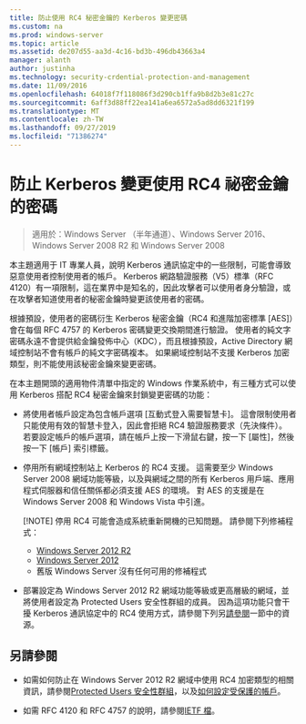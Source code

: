 ```yaml
---
title: 防止使用 RC4 秘密金鑰的 Kerberos 變更密碼
ms.custom: na
ms.prod: windows-server
ms.topic: article
ms.assetid: de207d55-aa3d-4c16-bd3b-496db43663a4
manager: alanth
author: justinha
ms.technology: security-crdential-protection-and-management
ms.date: 11/09/2016
ms.openlocfilehash: 64018f7f118086f3d290cb1ffa9b8d2b3e81c27c
ms.sourcegitcommit: 6aff3d88ff22ea141a6ea6572a5ad8dd6321f199
ms.translationtype: MT
ms.contentlocale: zh-TW
ms.lasthandoff: 09/27/2019
ms.locfileid: "71386274"
---
```

# <a name="preventing-kerberos-change-password-that-uses-rc4-secret-keys"></a>防止 Kerberos 變更使用 RC4 祕密金鑰的密碼

>適用於：Windows Server （半年通道）、Windows Server 2016、Windows Server 2008 R2 和 Windows Server 2008

本主題適用于 IT 專業人員，說明 Kerberos 通訊協定中的一些限制，可能會導致惡意使用者控制使用者的帳戶。 Kerberos 網路驗證服務（V5）標準（RFC 4120）有一項限制，這在業界中是知名的，因此攻擊者可以使用者身分驗證，或在攻擊者知道使用者的秘密金鑰時變更該使用者的密碼。

根據預設，使用者的密碼衍生 Kerberos 秘密金鑰（RC4 和進階加密標準 [AES]）會在每個 RFC 4757 的 Kerberos 密碼變更交換期間進行驗證。 使用者的純文字密碼永遠不會提供給金鑰發佈中心（KDC），而且根據預設，Active Directory 網域控制站不會有帳戶的純文字密碼複本。 如果網域控制站不支援 Kerberos 加密類型，則不能使用該秘密金鑰來變更密碼。 

在本主題開頭的適用物件清單中指定的 Windows 作業系統中，有三種方式可以使用 Kerberos 搭配 RC4 秘密金鑰來封鎖變更密碼的功能：

- 將使用者帳戶設定為包含帳戶選項 [互動式登入需要智慧卡]。 這會限制使用者只能使用有效的智慧卡登入，因此會拒絕 RC4 驗證服務要求（先決條件）。 若要設定帳戶的帳戶選項，請在帳戶上按一下滑鼠右鍵，按一下 [屬性]，然後按一下 [帳戶] 索引標籤。 

- 停用所有網域控制站上 Kerberos 的 RC4 支援。 這需要至少 Windows Server 2008 網域功能等級，以及與網域之間的所有 Kerberos 用戶端、應用程式伺服器和信任關係都必須支援 AES 的環境。 對 AES 的支援是在 Windows Server 2008 和 Windows Vista 中引進。

    [!NOTE]
    停用 RC4 可能會造成系統重新開機的已知問題。 請參閱下列修補程式：
    - [Windows Server 2012 R2](https://support.microsoft.com/en-us/kb/3038261)
    - [Windows Server 2012](https://support.microsoft.com/en-us/kb/3086213)
    - 舊版 Windows Server 沒有任何可用的修補程式

- 部署設定為 Windows Server 2012 R2 網域功能等級或更高層級的網域，並將使用者設定為 Protected Users 安全性群組的成員。 因為這項功能只會干擾 Kerberos 通訊協定中的 RC4 使用方式，請參閱下列另[請參閱](#see-also)一節中的資源。

## <a name="see-also"></a>另請參閱

- 如需如何防止在 Windows Server 2012 R2 網域中使用 RC4 加密類型的相關資訊，請參閱[Protected Users 安全性群組](/../credentials-protection-and-management/protected-users-security-group.md)，以及[如何設定受保護的帳戶](/../credentials-protection-and-management/how-to-configure-protected-accounts.md)。

- 如需 RFC 4120 和 RFC 4757 的說明，請參閱[IETF 檔](http://tools.ietf.org/html/)。
